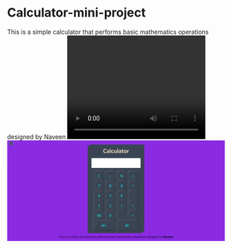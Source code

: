 # Calculator-mini-project
This is a simple calculator that performs basic mathematics operations designed by Naveen
<video width="320" height="240" controls>
  <source src="cal-Trim.mp4" type="video/mp4">
Your browser does not support the video tag.
</video>
<img src="calculator.png" alt=" Calculator web page">
